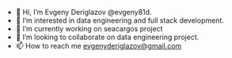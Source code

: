 - 👋 Hi, I’m Evgeny Deriglazov @evgeny81d.
- 👀 I’m interested in data engineering and full stack development.
- 🌱 I’m currently working on seacargos project <!--enrolled in IBM Data Engineering Professional Certificate course at Coursera.-->
- 💞️ I’m looking to collaborate on data engineering project.
- 📫 How to reach me evgenyderiglazov@gmail.com

<!---
evgeny81d/evgeny81d is a ✨ special ✨ repository because its `README.md` (this file) appears on your GitHub profile.
You can click the Preview link to take a look at your changes.
--->
